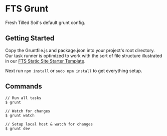 # FTS Grunt

Fresh Tilled Soil's default grunt config.


## Getting Started

Copy the Gruntfile.js and package.json into your project's root directory. Our task runner is optimized to work with the sort of file structure illustrated in our [FTS Static Site Starter Template](https://github.com/freshtilledsoil/FTS-static-site-template).

Next run ```npm install``` or ```sudo npm install``` to get everything setup.


## Commands

```
// Run all tasks
$ grunt

// Watch for changes
$ grunt watch

// Setup local host & watch for changes
$ grunt dev
```
